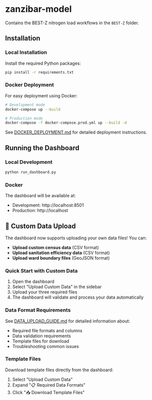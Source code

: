 # zanzibar-model

Contains the BEST-Z nitrogen load workflows in the `BEST-Z` folder.

## Installation

### Local Installation

Install the required Python packages:

```bash
pip install -r requirements.txt
```

### Docker Deployment

For easy deployment using Docker:

```bash
# Development mode
docker-compose up --build

# Production mode
docker-compose -f docker-compose.prod.yml up --build -d
```

See [DOCKER_DEPLOYMENT.md](DOCKER_DEPLOYMENT.md) for detailed deployment instructions.

## Running the Dashboard

### Local Development
```bash
python run_dashboard.py
```

### Docker
The dashboard will be available at:
- Development: http://localhost:8501
- Production: http://localhost

## 📁 Custom Data Upload

The dashboard now supports uploading your own data files! You can:

- **Upload custom census data** (CSV format)
- **Upload sanitation efficiency data** (CSV format) 
- **Upload ward boundary files** (GeoJSON format)

### Quick Start with Custom Data

1. Open the dashboard
2. Select "Upload Custom Data" in the sidebar
3. Upload your three required files
4. The dashboard will validate and process your data automatically

### Data Format Requirements

See [DATA_UPLOAD_GUIDE.md](DATA_UPLOAD_GUIDE.md) for detailed information about:
- Required file formats and columns
- Data validation requirements
- Template files for download
- Troubleshooting common issues

### Template Files

Download template files directly from the dashboard:
1. Select "Upload Custom Data" 
2. Expand "📋 Required Data Formats"
3. Click "📥 Download Template Files"
